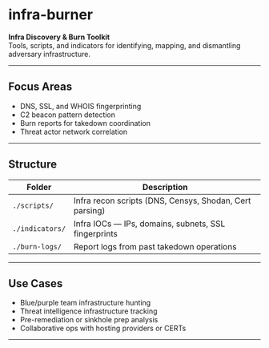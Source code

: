 # infra-burner

**Infra Discovery & Burn Toolkit**  
Tools, scripts, and indicators for identifying, mapping, and dismantling adversary infrastructure.

---

## Focus Areas

- DNS, SSL, and WHOIS fingerprinting
- C2 beacon pattern detection
- Burn reports for takedown coordination
- Threat actor network correlation

---

## Structure

| Folder          | Description                                             |
|-----------------|---------------------------------------------------------|
| `./scripts/`    | Infra recon scripts (DNS, Censys, Shodan, Cert parsing) |
| `./indicators/` | Infra IOCs — IPs, domains, subnets, SSL fingerprints    |
| `./burn-logs/`  | Report logs from past takedown operations               |

---

## Use Cases

- Blue/purple team infrastructure hunting
- Threat intelligence infrastructure tracking
- Pre-remediation or sinkhole prep analysis
- Collaborative ops with hosting providers or CERTs

---
